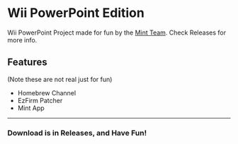 # Wii PowerPoint Edition
Wii PowerPoint Project made for fun by the [Mint Team](https://github.com/orgs/pieosteam/teams/mint-team).
Check Releases for more info.
## Features
(Note these are not real just for fun)
* Homebrew Channel
* EzFirm Patcher
* Mint App 
---
### Download is in Releases, and Have Fun!
